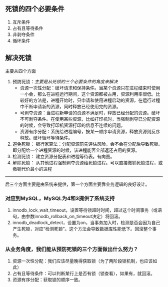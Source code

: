 ## 死锁的四个必要条件
1. 互斥条件
2. 占有且等待条件
3. 非剥夺条件
4. 循环条件
## 解决死锁
主要从四个方面
1. 预防死锁：*主要是从死锁的三个必要条件的角度来解决*
    * 资源一次性分配：破坏请求和保持条件。当某个资源只在进程结束时使用一小会，那么在进程运行期间，这个资源都被占用，资源利用率很低。比较好的方法是，进程开始时，只申请和使用进程启动的资源，在运行过程中不断申请新的资源，同时释放已经使用完的资源。
    * 可剥夺资源：当进程新申请的资源不满足时，释放已经分配的资源。破坏不可剥夺条件。在使用某些资源，比如打印机时，当强制剥夺已分配资源的时候，会导致打印机资源打印的信息不连续的问题。
    * 资源有序分配：系统给进程编号，按某一顺序申请资源，释放资源则反序释放。破坏循环等待条件。
2. 避免死锁：
    银行家算法：分配资源前先评估风险，会不会在分配后导致死锁。　即分配给一个进程资源的时候，该进程能否全部返还占用的资源。
3. 检测死锁：
    建立资源分配表和进程等待表。有向图。
4. 解除死锁：
    从其他进程强制剥夺资源给死锁进程。可以直接撤销死锁进程，或撤销代价最小的进程

---
后三个方面主要是由系统来提供，第一个方面主要靠业务逻辑的良好设计。
### 对应到MySQL，MySQL为4和3提供了系统支持
1. innodb_lock_wait_timeout，设置等待锁超时时间，超过这个时间事务（或语句，由参数innodb_rollback_on_timeout决定）将回滚。
2. innodb_deadlock_detect，设置为on，当事务加入时，检测是否会因为自己产生死锁，对应“检测死锁”。这个方法会导致数据库性能低下。回滚整个事务。
### 从业务角度，我们能从预防死锁的三个方面做出什么努力？
1. 资源一次性分配：我们应该尽量晚得获取锁（为了两阶段锁机制，也应该如此）
2. 占有且等待条件：可以判断某行上是否有锁（锁查看），如果有，就回滚。
3. 资源有序分配：获取锁的顺序一致。

